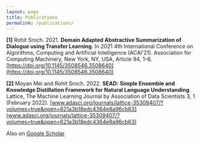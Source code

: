 ```yaml
---
layout: page
title: Publications
permalink: /publications/
---
```


**[1]** Rohit Sroch. 2021. **Domain Adapted Abstractive Summarization of Dialogue using Transfer Learning**. In 2021 4th International Conference on Algorithms, Computing and Artificial Intelligence (ACAI'21). Association for Computing Machinery, New York, NY, USA, Article 94, 1–6. [https://doi.org/10.1145/3508546.3508640](https://doi.org/10.1145/3508546.3508640)

**[2]** Moyan Mei and Rohit Sroch. 2022. **SEAD: Simple Ensemble and Knowledge Distillation Framework for Natural Language Understanding**. Lattice, The Machine Learning Journal by Association of Data Scientists 3, 1 (February 2022). [www.adasci.org/journals/lattice-35309407/?volumes=true&open=621a3b18edc4364e8a96cb63](www.adasci.org/journals/lattice-35309407/?volumes=true&open=621a3b18edc4364e8a96cb63)

Also on [Google Scholar](https://scholar.google.com/citations?user=InqxsuEAAAAJ&hl=en&oi=sra)